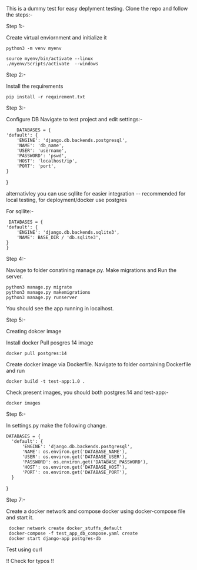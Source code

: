 This is a dummy test for easy deplyment testing. Clone the repo and follow the steps:-

Step 1:-

Create virtual enviornment and initialize it

    python3 -m venv myenv

    source myenv/bin/activate --linux
    ./myenv/Scripts/activate  --windows

Step 2:-

Install the requirements

    pip install -r requirement.txt

Step 3:- 

  Configure DB
  Navigate to test project and edit settings:-

        DATABASES = {
    'default': {
        'ENGINE': 'django.db.backends.postgresql',
        'NAME': 'db_name',
        'USER': 'username',
        'PASSWORD': 'pswd',
        'HOST': 'localhost/ip',
        'PORT': 'port',
    }
}

  alternativley you can use sqllite for easier integration -- recommended for local testing, for deployment/docker use postgres

   For sqllite:-

     DATABASES = {
    'default': {
        'ENGINE': 'django.db.backends.sqlite3',
        'NAME': BASE_DIR / 'db.sqlite3',
    }
    }

Step 4:-
  
  Naviage to folder conatining manage.py. Make migrations and Run the server.

    python3 manage.py migrate
    python3 manage.py makemigrations
    python3 manage.py runserver 

   You should see the app running in localhost. 

Step 5:- 

  Creating dokcer image

  Install docker
  Pull posgres 14 image

    docker pull postgres:14

  Create docker image via Dockerfile. Navigate to folder containing Dockerfile and run

    docker build -t test-app:1.0 .  

  Check present images, you should both postgres:14 and test-app:-
    
    docker images  
  
Step 6:-

  In settings.py make the following change. 

    DATABASES = {
      'default': {
          'ENGINE': 'django.db.backends.postgresql',
          'NAME': os.environ.get('DATABASE_NAME'),
          'USER': os.environ.get('DATABASE_USER'),
          'PASSWORD': os.environ.get('DATABASE_PASSWORD'),
          'HOST': os.environ.get('DATABASE_HOST'),
          'PORT': os.environ.get('DATABASE_PORT'),
      }
  }

Step 7:- 

  Create a docker network and compose docker using docker-compose file and start it. 

     docker network create docker_stuffs_default
     docker-compose -f test_app_db_compose.yaml create
     docker start django-app postgres-db 

  Test using curl


!! Check for typos !!
    
     

    





  
  
